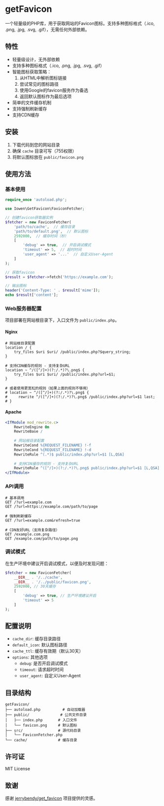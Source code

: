 # getFavicon

一个轻量级的PHP库，用于获取网站的Favicon图标。支持多种图标格式（.ico, .png, .jpg, .svg, .gif），无需任何外部依赖。

## 特性

- 轻量级设计，无外部依赖
- 支持多种图标格式（.ico, .png, .jpg, .svg, .gif）
- 智能图标获取策略：
  1. 从HTML中解析图标链接
  2. 尝试常见的图标路径
  3. 使用Google的favicon服务作为备选
  4. 返回默认图标作为最后选项
- 简单的文件缓存机制
- 支持强制刷新缓存
- 支持CDN缓存

## 安装

1. 下载代码到您的网站目录
2. 确保 `cache` 目录可写（755权限）
3. 将默认图标放在 `public/favicon.png`

## 使用方法

### 基本使用

```php
require_once 'autoload.php';

use Iowen\GetFavicon\FaviconFetcher;

// 创建favicon获取器实例
$fetcher = new FaviconFetcher(
    'path/to/cache',  // 缓存目录
    'path/to/default.png',  // 默认图标
    2592000,  // 缓存时间（秒）
    [
        'debug' => true,  // 开启调试模式
        'timeout' => 5,  // 超时时间
        'user_agent' => '...'  // 自定义User-Agent
    ]
);

// 获取favicon
$result = $fetcher->fetch('https://example.com');

// 输出图标
header('Content-Type: ' . $result['mime']);
echo $result['content'];
```

### Web服务器配置

项目部署在网站根目录下，入口文件为 `public/index.php`。

#### Nginx

```nginx
# 网站根目录配置
location / {
    try_files $uri $uri/ /public/index.php?$query_string;
}

# 支持CDN缓存的规则 - 支持复杂URL
location ~ ^/([^/]+)(?:/.*)?\.png$ {
    try_files $uri $uri/ /public/index.php?url=$1;
}

# 或者使用更宽松的规则（如果上面的规则不够用）
# location ~ ^/([^/]+)(?:/.*)?\.png$ {
#     rewrite ^/([^/]+)(?:/.*)?\.png$ /public/index.php?url=$1 last;
# }
```

#### Apache

```apache
<IfModule mod_rewrite.c>
    RewriteEngine On
    RewriteBase /
    
    # 网站根目录配置
    RewriteCond %{REQUEST_FILENAME} !-f
    RewriteCond %{REQUEST_FILENAME} !-d
    RewriteRule ^(.*)$ public/index.php?url=$1 [L,QSA]
    
    # 支持CDN缓存的规则 - 支持复杂URL
    RewriteRule ^([^/]+)(?:/.*)?\.png$ public/index.php?url=$1 [L,QSA]
</IfModule>
```

### API调用

```
# 基本调用
GET /?url=example.com
GET /?url=https://example.com/path/to/page

# 强制刷新缓存
GET /?url=example.com&refresh=true

# CDN友好URL（支持复杂路径）
GET /example.com.png
GET /example.com/path/to/page.png
```

### 调试模式

在生产环境中建议开启调试模式，以便及时发现问题：

```php
$fetcher = new FaviconFetcher(
    __DIR__ . '/../cache',
    __DIR__ . '/../public/favicon.png',
    2592000, // 30天缓存
    [
        'debug' => true, // 生产环境建议开启
        'timeout' => 5
    ]
);
```

## 配置说明

- `cache_dir`: 缓存目录路径
- `default_icon`: 默认图标路径
- `cache_ttl`: 缓存有效期（默认30天）
- `options`: 其他选项
  - `debug`: 是否开启调试模式
  - `timeout`: 请求超时时间
  - `user_agent`: 自定义User-Agent

## 目录结构

```
getFavicon/
├── autoload.php          # 自动加载器
├── public/              # 公共文件目录
│   ├── index.php       # 入口文件
│   └── favicon.png     # 默认图标
├── src/                # 源代码目录
│   └── FaviconFetcher.php
└── cache/              # 缓存目录
```

## 许可证

MIT License

## 致谢

感谢 [jerrybendy/get_favicon](https://github.com/jerrybendy/get_favicon) 项目提供的灵感。
